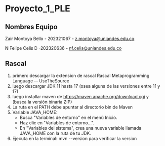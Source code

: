 # Proyecto_1_PLE
## Nombres Equipo
Zair Montoya Bello - 202321067 - z.montoya@uniandes.edu.co

N Felipe Celis D -202320636 - nf.celis@uniandes.edu.co

## Rascal

1. primero descargar la extension de rascal Rascal Metaprogramming Language -- UseTheSource
2. luego descargar JDK 11 hasta 17 (osea alguna de las versiones entre 11 y 17)
3. luego installar maven de https://maven.apache.org/download.cgi y (busca la versión binaria ZIP)
4. La ruta en el PATH debe apuntar al directorio bin de Maven
5. Variable JAVA_HOME:
    -  Busca "Variables de entorno" en el menú Inicio.
    -    Haz clic en "Variables de entorno...".
    -    En "Variables del sistema", crea una nueva variable llamada JAVA_HOME con la ruta de tu JDK.
6. Ejecuta en la terminal: mvn --version para verificar la version



